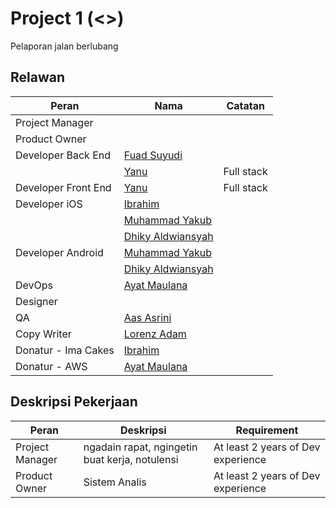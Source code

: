 # Project 1 (<<Codename>>)

Pelaporan jalan berlubang



## Relawan

| Peran              | Nama | Catatan|
| ------------------ | ---- | ------------------ |
| Project Manager    |      ||
| Product Owner      |      ||
| Developer Back End | [Fuad Suyudi](https://github.com/fuadsuyudi) ||
|  | [Yanu](https://github.com/ynwd) |Full stack|
| Developer Front End | [Yanu](https://github.com/ynwd) |Full stack|
| Developer iOS      | [Ibrahim](https://github.com/ibrdrahim) ||
|  | [Muhammad Yakub](https://github.com/zakuby) ||
| | [Dhiky Aldwiansyah](https://github.com/Kyald1412) ||
| Developer Android  | [Muhammad Yakub](https://github.com/zakuby) ||
|  | [Dhiky Aldwiansyah](https://github.com/Kyald1412) ||
| DevOps | [Ayat Maulana](https://github.com/ayatmaulana) ||
| Designer           |      ||
| QA                 | [Aas Asrini](https://github.com/asrini07) ||
| Copy Writer        | [Lorenz Adam](https://github.com/lorenzadam) ||
| Donatur - Ima Cakes | [Ibrahim](https://github.com/ibrdrahim) ||
| Donatur - AWS | [Ayat Maulana](https://github.com/ayatmaulana) ||

## Deskripsi Pekerjaan

| Peran           | Deskripsi                                      | Requirement |
| --------------- | ---------------------------------------------- | ---------------------------------------------- |
| Project Manager | ngadain rapat, ngingetin buat kerja, notulensi |At least 2 years of Dev experience|
| Product Owner   | Sistem Analis                                  |At least 2 years of Dev experience|

